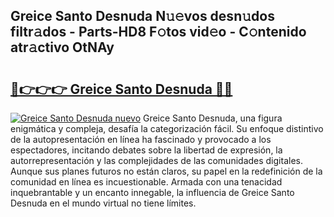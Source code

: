 ## Greice Santo Desnuda N𝚞𝚎vos desn𝚞dos filtr𝚊dos - Parts-HD8 F𝚘tos vid𝚎o - C𝚘ntenido atr𝚊ctivo OtNAy

# <h2><a href="http://mb6emg.tromn.icu/?c=Greice+Santo+Desnuda">🔗👉👉👉 Greice Santo Desnuda 🔗🔗</a></h2>

[![Greice Santo Desnuda nuevo](https://i.imgur.com/pEAQMta.gif)](http://mb6emg.tromn.icu/?c=Greice+Santo+Desnuda)
Greice Santo Desnuda, una figura enigmática y compleja, desafía la categorización fácil. Su enfoque distintivo de la autopresentación en línea ha fascinado y provocado a los espectadores, incitando debates sobre la libertad de expresión, la autorrepresentación y las complejidades de las comunidades digitales. Aunque sus planes futuros no están claros, su papel en la redefinición de la comunidad en línea es incuestionable. Armada con una tenacidad inquebrantable y un encanto innegable, la influencia de Greice Santo Desnuda en el mundo virtual no tiene límites.

